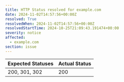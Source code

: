 ```yaml
---
title: HTTP Status resolved for example.com
date: 2024-11-02T14:57:56+00:00Z
resolved: True
resolvedWhen: 2024-11-02T14:57:56+00:00Z
resolvedStartTime: 2024-10-25T21:09:43.191474+00:00
severity: notice
affected:
  - example.com
section: issue
---
```


| Expected Statuses | Actual Status  |
|-------------------|----------------|
| 200, 301, 302 | 200 |
